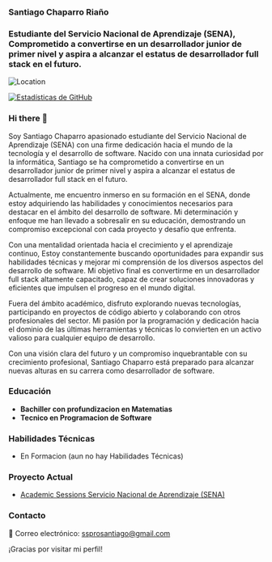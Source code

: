 ### Santiago Chaparro Riaño
### Estudiante del Servicio Nacional de Aprendizaje (SENA), Comprometido a convertirse en un desarrollador junior de primer nivel y aspira a alcanzar el estatus de desarrollador full stack en el futuro.

![Location](https://img.shields.io/badge/Location-Neiva,%20Huila,%20Colombia-blue)

[![Estadísticas de GitHub](https://github-readme-stats.vercel.app/api?username=SantiagoCH&show_icons=true&count_private=true)](https://github.com/Santiago1481)


### Hi there 👋

Soy Santiago Chaparro apasionado estudiante del Servicio Nacional de Aprendizaje (SENA) con una firme dedicación hacia el mundo de la tecnología y el desarrollo de software. Nacido con una innata curiosidad por la informática, Santiago se ha comprometido a convertirse en un desarrollador junior de primer nivel y aspira a alcanzar el estatus de desarrollador full stack en el futuro.

Actualmente, me encuentro inmerso en su formación en el SENA, donde estoy adquiriendo las habilidades y conocimientos necesarios para destacar en el ámbito del desarrollo de software. Mi determinación y enfoque me han llevado a sobresalir en su educación, demostrando un compromiso excepcional con cada proyecto y desafío que enfrenta.

Con una mentalidad orientada hacia el crecimiento y el aprendizaje continuo, Estoy constantemente buscando oportunidades para expandir sus habilidades técnicas y mejorar mi comprensión de los diversos aspectos del desarrollo de software. Mi objetivo final es convertirme en un desarrollador full stack altamente capacitado, capaz de crear soluciones innovadoras y eficientes que impulsen el progreso en el mundo digital.

Fuera del ámbito académico, disfruto explorando nuevas tecnologías, participando en proyectos de código abierto y colaborando con otros profesionales del sector. Mi pasión por la programación y dedicación hacia el dominio de las últimas herramientas y técnicas lo convierten en un activo valioso para cualquier equipo de desarrollo.

Con una visión clara del futuro y un compromiso inquebrantable con su crecimiento profesional, Santiago Chaparro está preparado para alcanzar nuevas alturas en su carrera como desarrollador de software.

### Educación

- **Bachiller con profundizacion en Matematias**
- **Tecnico en Programacion de Software**

### Habilidades Técnicas

- En Formacion (aun no hay Habilidades Técnicas)

### Proyecto Actual

- [Academic Sessions Servicio Nacional de Aprendizaje (SENA)](https://github.com/Santiago1481/ADSO-2900177)

### Contacto

📧 Correo electrónico: [ssprosantiago@gmail.com](mailto:ssprosantiago@gmail.com)

¡Gracias por visitar mi perfil! 

